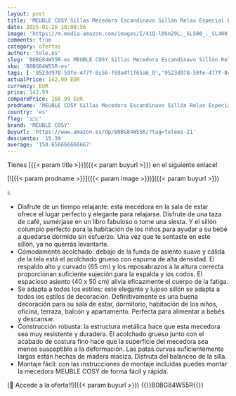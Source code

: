 ```yaml
---
layout: post
title: 'MEUBLE COSY Sillas Mecedora Escandinavo Sillón Relax Especial Lactancia para Salón Dormitorio Balcón Sala de Estudio  Tela  Madera Haya  Metal  Beige'
date: 2025-01-26 18:08:56
image: 'https://m.media-amazon.com/images/I/41Q-l0Sm29L._SL500_._SL400_.jpg'
comments: true
category: ofertas
author: 'tole.es'
slug: 'B0BG84W55R-es MEUBLE COSY Sillas Mecedora Escandinavo Sillón Relax...'
sku: 'B0BG84W55R-es'
tags: [ '9523d978-59fe-477f-8c56-f69a4f1f65a6_0','9523d978-59fe-477f-8c56-f69a4f1f65a6_5201','Arborist Merchandising Root','Hogar y cocina','Mecedoras de salón','Muebles de hogar','Muebles de salón','Self Service','Shop By Style - Furniture','Shop By Style: Scandinavian','Sillones para el salón','Special Features Stores','lactancia','meuble cosy','🇪🇸', ]
actualPrice: 142.99 EUR
currency: EUR
price: 142.99
comparePrice: 168.99 EUR
prodname: 'MEUBLE COSY Sillas Mecedora Escandinavo Sillón Relax Especial Lactancia para Salón Dormitorio Balcón Sala de Estudio  Tela  Madera Haya  Metal  Beige'
country: 'es'
flag: '🇪🇸'
brand: 'MEUBLE COSY'
buyurl: 'https://www.amazon.es/dp/B0BG84W55R/?tag=tolees-21'
descuento: '15.39'
average: '150.656666666667'
---
```


Tienes [{{< param title >}}]({{< param buyurl >}}) en el siguiente enlace!

[![{{< param prodname >}}]({{< param image >}})]({{< param buyurl >}})

ℹ️:

- Disfrute de un tiempo relajante: esta mecedora en la sala de estar ofrece el lugar perfecto y elegante para relajarse. Disfrute de una taza de café, sumérjase en un libro fabuloso o tome una siesta. Y el sillón columpio perfecto para la habitación de los niños para ayudar a su bebé a quedarse dormido sin esfuerzo. Una vez que te sentaste en este sillón, ya no querrás levantarte.
- Cómodamente acolchado: debajo de la funda de asiento suave y cálida de la tela está el acolchado grueso con espuma de alta densidad. El respaldo alto y curvado (65 cm) y los reposabrazos a la altura correcta proporcionan suficiente sujeción para la espalda y los codos. El espacioso asiento (40 x 50 cm) alivia eficazmente el cuerpo de la fatiga.
- Se adapta a todos los estilos: este elegante y lujoso sillón se adapta a todos los estilos de decoración. Definitivamente es una buena decoración para su sala de estar, dormitorio, habitación de los niños, oficina, terraza, balcón y apartamento. Perfecta para alimentar a bebés y descansar.
- Construcción robusta: la estructura metálica hace que esta mecedora sea muy resistente y duradera. El acolchado grueso junto con el acabado de costura fino hace que la superficie del mecedora sea menos susceptible a la deformación. Las patas curvas suficientemente largas están hechas de madera maciza. Disfruta del balanceo de la silla.
- Montaje fácil: con las instrucciones de montaje incluidas puedes montar la mecedora MEUBLE COSY de forma fácil y rápida.

[🛒 Accede a la oferta!!]({{< param buyurl >}})
{{<world>}}B0BG84W55R{{</world>}}
